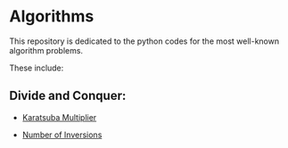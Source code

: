 # Algorithms


This repository is dedicated to the python codes for the most well-known algorithm problems.

These include:

## Divide and Conquer:

- [Karatsuba Multiplier](https://github.com/amnghd/Algorithms/blob/master/1%20-%20Karatsuba%20Multiplier/multipliers.py)

- [Number of Inversions](https://github.com/amnghd/Algorithms/blob/master/2-%20Number%20of%20Inversions/inversion.py)
